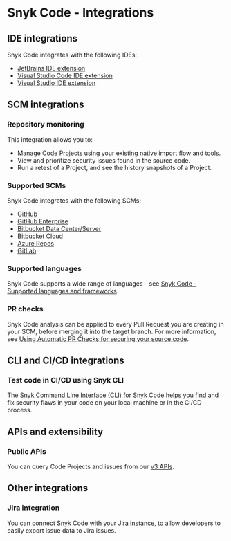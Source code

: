 # Snyk Code - Integrations

## IDE integrations

Snyk Code integrates with the following IDEs:

* [JetBrains IDE extension](https://docs.snyk.io/ide-tools/jetbrains-plugins)
* [Visual Studio Code IDE extension](https://docs.snyk.io/ide-tools/visual-studio-code-extension-for-snyk-code)
* [Visual Studio IDE extension](https://docs.snyk.io/ide-tools/visual-studio-extension)

## SCM integrations

### Repository monitoring

This integration allows you to:

* Manage Code Projects using your existing native import flow and tools.
* View and prioritize security issues found in the source code.
* Run a retest of a Project, and see the history snapshots of a Project.

### Supported SCMs

Snyk Code integrates with the following SCMs:

* [GitHub](https://docs.snyk.io/integrations/git-repository-scm-integrations/github-integration)
* [GitHub Enterprise](https://docs.snyk.io/integrations/git-repository-scm-integrations/github-enterprise-integration)
* [Bitbucket Data Center/Server](https://docs.snyk.io/integrations/git-repository-scm-integrations/bitbucket-data-center-server-integration)
* [Bitbucket Cloud](https://docs.snyk.io/integrations/git-repository-scm-integrations/bitbucket-cloud-integration)
* [Azure Repos](https://docs.snyk.io/integrations/git-repository-scm-integrations/azure-repos-integration)
* [GitLab](https://docs.snyk.io/integrations/git-repository-scm-integrations/gitlab-integration)

### Supported languages

Snyk Code supports a wide range of languages - see [Snyk Code - Supported languages and frameworks](https://docs.snyk.io/snyk-code/snyk-code-language-and-framework-support).

### PR checks

Snyk Code analysis can be applied to every Pull Request you are creating in your SCM, before merging it into the target branch. For more information, see [Using Automatic PR Checks for securing your source code](../../../../scan-application-code/run-pr-checks/pr-checks-for-snyk-code/).

## CLI and CI/CD integrations

### Test code in CI/CD using Snyk CLI

The [Snyk Command Line Interface (CLI) for Snyk Code](https://docs.snyk.io/products/snyk-code/cli-for-snyk-code) helps you find and fix security flaws in your code on your local machine or in the CI/CD process.

## APIs and extensibility

### Public APIs

You can query Code Projects and issues from our [v3 APIs](https://apidocs.snyk.io/?version=2021-11-03%7Eexperimental#overview).

## Other integrations

### Jira integration

You can connect Snyk Code with your [Jira instance](https://docs.snyk.io/integrations/notifications-ticketing-system-integrations/jira), to allow developers to easily export issue data to Jira issues.
